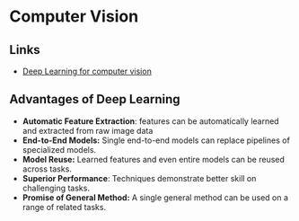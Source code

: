 # Computer Vision

## Links

* [Deep Learning for computer vision](https://mega.nz/fm/iscU0DKJ)

## Advantages of Deep Learning

* **Automatic Feature Extraction**: features can be automatically learned and extracted from raw image data
* **End-to-End Models:** Single end-to-end models can replace pipelines of specialized models.
* **Model Reuse:** Learned features and even entire models can be reused across tasks.
* **Superior Performance**: Techniques demonstrate better skill on challenging tasks.
* **Promise of General Method:** A single general method can be used on a range of related tasks.



